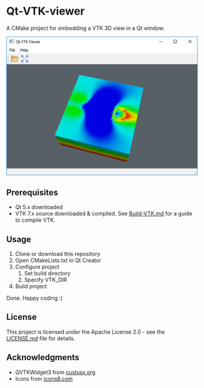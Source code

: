 # Qt-VTK-viewer
A CMake project for embedding a VTK 3D view in a Qt window.

![Qt VTK Viewer on Windows](doc/screenshot.png)

## Prerequisites
- Qt 5.x downloaded
- VTK 7.x source downloaded & compiled. See [Build-VTK.md](Build-VTK.md) for a guide to compile VTK.

## Usage
1. Clone or download this repository
2. Open CMakeLists.txt in Qt Creator
3. Configure project
	1. Set build directory
	2. Specify VTK_DIR
4. Build project

Done. Happy coding :)

## License
This project is licensed under the Apache License 2.0 - see the [LICENSE.md](LICENSE.md) file for details.

## Acknowledgments
- QVTKWidget3 from [custusx.org](http://www.custusx.org/)
- Icons from [icons8.com](https://icons8.com/)
